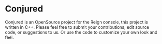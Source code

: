 # Conjured
Conjured is an OpenSource project for the Reign console, this project is written in C++. Please feel free to submit your contributions, edit source code, or suggestions to us. Or use the code to customize your own look and feel.
